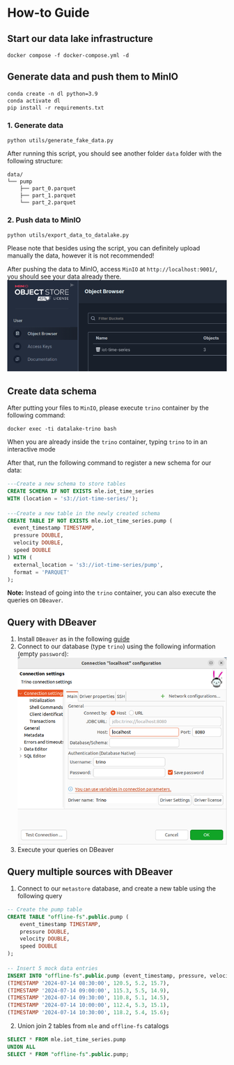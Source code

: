 # How-to Guide

## Start our data lake infrastructure
```shell
docker compose -f docker-compose.yml -d
```

## Generate data and push them to MinIO
```shell
conda create -n dl python=3.9
conda activate dl
pip install -r requirements.txt
```
### 1. Generate data
```shell
python utils/generate_fake_data.py
```
After running this script, you should see another folder `data` folder with the following structure:
```shell
data/
└── pump
    ├── part_0.parquet
    ├── part_1.parquet
    └── part_2.parquet
```

### 2. Push data to MinIO
```shell
python utils/export_data_to_datalake.py
```
Please note that besides using the script, you can definitely upload manually the data, however it is not recommended!

After pushing the data to MinIO, access `MinIO` at 
`http://localhost:9001/`, you should see your data already there.
![minio](./imgs/minio.png)

## Create data schema
After putting your files to `MinIO`, please execute `trino` container by the following command:
```shell
docker exec -ti datalake-trino bash
```

When you are already inside the `trino` container, typing `trino` to in an interactive mode

After that, run the following command to register a new schema for our data:

```sql
---Create a new schema to store tables
CREATE SCHEMA IF NOT EXISTS mle.iot_time_series
WITH (location = 's3://iot-time-series/');

---Create a new table in the newly created schema
CREATE TABLE IF NOT EXISTS mle.iot_time_series.pump (
  event_timestamp TIMESTAMP,
  pressure DOUBLE,
  velocity DOUBLE,
  speed DOUBLE
) WITH (
  external_location = 's3://iot-time-series/pump',
  format = 'PARQUET'
);
```

**Note:** Instead of going into the `trino` container, you can also execute the queries on `DBeaver`.

## Query with DBeaver
1. Install `DBeaver` as in the following [guide](https://dbeaver.io/download/)
2. Connect to our database (type `trino`) using the following information (empty `password`):
  ![DBeaver Trino](./imgs/trino.png)
3. Execute your queries on DBeaver

## Query multiple sources with DBeaver
1. Connect to our `metastore` database, and create a new table using the following query
```sql
-- Create the pump table
CREATE TABLE "offline-fs".public.pump (
    event_timestamp TIMESTAMP,
    pressure DOUBLE,
    velocity DOUBLE,
    speed DOUBLE
);

-- Insert 5 mock data entries
INSERT INTO "offline-fs".public.pump (event_timestamp, pressure, velocity, speed) VALUES
(TIMESTAMP '2024-07-14 08:30:00', 120.5, 5.2, 15.7),
(TIMESTAMP '2024-07-14 09:00:00', 115.3, 5.5, 14.9),
(TIMESTAMP '2024-07-14 09:30:00', 110.8, 5.1, 14.5),
(TIMESTAMP '2024-07-14 10:00:00', 112.4, 5.3, 15.1),
(TIMESTAMP '2024-07-14 10:30:00', 118.2, 5.4, 15.6);
```

2. Union join 2 tables from `mle` and `offline-fs` catalogs
```sql
SELECT * FROM mle.iot_time_series.pump 
UNION ALL
SELECT * FROM "offline-fs".public.pump;
```